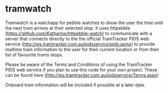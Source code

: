 tramwatch
=========

Tramwatch is a watchapp for pebble watches to show the user the time until the next tram arrives at their selected stop.  It uses httpebble (https://github.com/Katharine/httpebble-watch) to communicate with a server that connects directly to the the official TramTracker PIDS web service (http://ws.tramtracker.com.au/pidsservice/pids.asmx) to provide realtime tram information to the user for their current location or from their list of favourite trams stops.

Please be aware of the Terms and Conditions of using the TramTracker PIDS web service if you plan to use this code for your own project. These can be found here (http://ws.tramtracker.com.au/pidsservice/Terms.aspx)

Onboard tram information will be included if possible at a later date.

